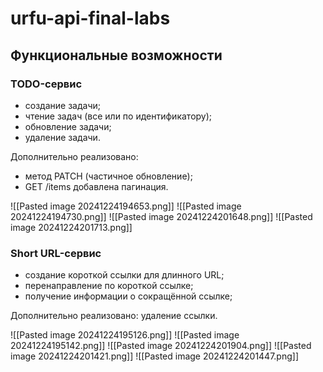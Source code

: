 # urfu-api-final-labs

## Функциональные возможности

### TODO-сервис
- cоздание задачи;
- чтение задач (все или по идентификатору);
- обновление задачи;
- удаление задачи.

Дополнительно реализовано:
- метод PATCH (частичное обновление);
- GET /items добавлена пагинация.

![[Pasted image 20241224194653.png]]
![[Pasted image 20241224194730.png]]
![[Pasted image 20241224201648.png]]
![[Pasted image 20241224201713.png]]
### Short URL-сервис
- cоздание короткой ссылки для длинного URL;
- перенаправление по короткой ссылке;
- получение информации о сокращённой ссылке;

Дополнительно реализовано: удаление ссылки.

![[Pasted image 20241224195126.png]]
![[Pasted image 20241224195142.png]]
![[Pasted image 20241224201904.png]]
![[Pasted image 20241224201421.png]]
![[Pasted image 20241224201447.png]]